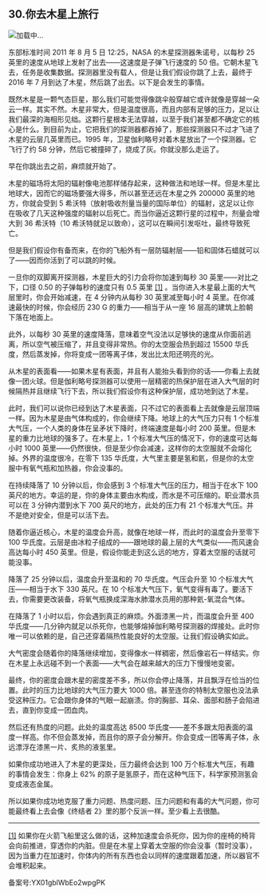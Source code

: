 ## 30.你去木星上旅行
![](https://pic3.zhimg.com/v2-5400c9e1c775085a9bfb3615603a9c12_r.webp)加载中...

东部标准时间 2011 年 8 月 5 日 12:25，NASA 的木星探测器朱诺号，以每秒 25 英里的速度从地球上发射了出去——这速度是子弹飞行速度的 50 倍。它朝木星飞去，任务是收集数据。探测器里没有载人，但是让我们假设你跳了上去，最终于 2016 年 7 月到达了木星，然后跳了出去。以下是会发生的事情。



既然木星是一颗气态巨星，那么我们可能觉得像跳伞般穿越它或许就像是穿越一朵云一样。其实不然。木星非常大，但是温度很高，而且内部有足够的压力，足以让我们最深的海相形见绌。这颗行星根本无法穿越，以至于我们甚至都不确定它的核心是什么。到目前为止，它把我们的探测器都吞掉了，那些探测器只不过才飞进了木星的云层几英里而已。1995 年，卫星伽利略号对着木星放出了一个探测器。它飞行了约 58 分钟，然后它被撞碎了，烧成了灰。你就没那么走运了。



早在你跳出去之前，麻烦就开始了。



木星的磁场将太阳的辐射像电池那样储存起来，这种做法和地球一样。但是木星比地球大，因而它的磁场要强大得多，所以甚至还远在木星之外 200000 英里的地方，你就会受到 5 希沃特（放射吸收剂量当量的国际单位）的辐射，这足以让你在吸收了几天这种强度的辐射以后死亡。而当你逼近这颗行星的过程中，剂量会增大到 36 希沃特（10 希沃特就足以致命），这可以在瞬间引发呕吐，最终导致死亡。



但是我们假设你有备而来，在你的飞船外有一层防辐射层——铅和固体石蜡就可以了——因而你活到了可以跳的时候。



一旦你的双脚离开探测器，木星巨大的引力会将你加速到每秒 30 英里——对比之下，口径 0.50 的子弹每秒的速度只有 0.5 英里
  [[1]](#zhu1) 。当你进入木星最上面的大气层里时，你会开始减速，在 4 分钟内从每秒 30 英里减至每小时 4 英里。在你减速最快的时候，你会经历 230 G 的重力——相当于从一座 16 层高的建筑上脸朝下落在地面上。



此外，以每秒 30 英里的速度降落，意味着空气没法以足够快的速度从你面前逃离，所以空气被压缩了，并且变得非常热。你的太空服会热到超过 15500 华氏度，然后蒸发掉，你将变成一团等离子体，发出比太阳还明亮的光。



从木星的表面看——如果木星有表面，并且有人能抬头看到你的话——你看上去就像一团火球。但是伽利略号探测器可以使用一层精密的热保护层在进入大气层的时候隔热并且继续飞行下去，所以我们假设你有这种保护层，成功地到达了木星。



此时，我们可以说你已经到达了木星表面，只不过它的表面看上去就像是云层顶端一样。因为木星是由气体构成的，你会继续下降。地球上的大气压力只有 1 个标准大气压，一个人类的身体在呈矛状下降时，终端速度是每小时 200 英里。但是木星的重力比地球的强多了。在木星上，1 个标准大气压的情况下，你的速度可达每小时 1000 英里——仍然很快，但是至少你会减速，这样你的太空服就不会熔化掉。外界的温度很冷，在零下 135 华氏度，大气里主要是氢和氦，但是你的太空服中有氧气瓶和加热器，你会没事的。



在持续降落了 10 分钟以后，你会感到 3 个标准大气压的压力，相当于在水下 100 英尺的地方。幸运的是，你的身体主要由水构成，而水是不可压缩的。职业潜水员可以在 3 分钟内潜到水下 700 英尺的地方，此处的压力有 21 个标准大气压。并不是绝对安全，但是可以活下去。



随着你逼近核心，木星的温度会升高，就像在地球一样，而此时的温度会升至零下 100 华氏度。云层是由冰粒子组成的——跟地球的最上层的大气类似——而风速会高达每小时 450 英里。但是，假设你能走到这么远的地方，穿着太空服的话就可能没事。



降落了 25 分钟以后，温度会升至温和的 70 华氏度。气压会升至 10 个标准大气压——相当于水下 330 英尺。在 10 个标准大气压下，氧气变得有毒了。要活下去，你需要更改装备，将氧气瓶换成深海水肺潜水员用的那种氦-氧混合气体。



在降落了 1 小时以后，你会遇到真正的麻烦。外面漆黑一片，而温度会升至 400 华氏度——几分钟内就足以杀死你，也能够熔掉伽利略号探测器的焊接处。此时你唯一可以依赖的是，自己还穿着隔热性能良好的太空服。让我们假设确实如此。



大气密度会随着你的降落继续增加，变得像水一样稠密，然后像岩石一样结实。你在木星上永远碰不到一个表面——大气会在越来越大的压力下慢慢地变密。



最终，你的密度会跟木星的密度差不多，所以你会停止降落，并且飘浮在恰当的位置。此时的压力比地球的大气压力要大 1000 倍。甚至连你的特制太空服也没法承受这种压力。它会跟你身体的气眼一起崩溃。你的胸部、耳朵、面部和肠子会陷进去，直到你变成一团血肉。



然后还有热度的问题。此处的温度高达 8500 华氏度——差不多跟太阳表面的温度一样高。你不但会蒸发掉，而且你的原子会分解开。你会变成一团等离子体，永远漂浮在漆黑一片、炙热的液氢里。



如果你成功地进入了木星的更深处，压力最终会达到 100 万个标准大气压，有趣的事情会发生：你身上 62% 的原子是氢原子，而在这种气压下，科学家预测氢会变成液态金属。



所以如果你成功地克服了重力问题、热度问题、压力问题和有毒的大气问题，你可能最终看上去会像《终结者 2》里的那个反派一样。至少看上去很酷。





---


[[1]](#zw1) 如果你在火箭飞船里这么做的话，这种加速度会杀死你，因为你的座椅的椅背会向前推进，穿透你的内脏。但是在木星上穿着太空服的你会没事（暂时没事），因为当重力在加速时，你体内的所有东西也会以同样的速度跟着加速，所以器官不会堆积起来。



备案号:YX01gblWbEo2wpgPK

